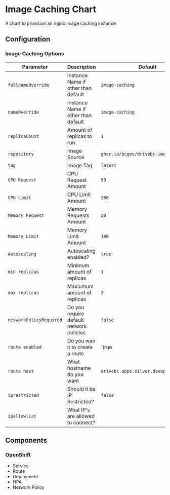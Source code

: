 # Image Caching Chart

A chart to provision an nginx image caching instance

## Configuration

### Image Caching Options

| Parameter               | Description                             | Default                                |
| ----------------------- | --------------------------------------- | -------------------------------------- |
| `fullnameOverride`      | Instance Name if other than default     | `image-caching`                        |
| `nameOverride`          | Instance Name if other than default     | `image-caching`                        |
| `replicaCount`          | Amount of replicas to run               | `1`                                    |
| `repository`            | Image Source                            | `ghcr.io/bcgov/drivebc-image-caching`  |
| `tag`                   | Image Tag                               | `latest`                               |
| `CPU Request`           | CPU Request Amount                      | `50`                                   |
| `CPU Limit`             | CPU Limit Amount                        | `250`                                  |
| `Memory Request`        | Memory Requests Amount                  | `50`                                   |
| `Memory Limit`          | Memory Limit Amount                     | `100`                                  |
| `Autoscaling`           | Autoscaling enabled?                    | `true`                                 |
| `min replicas`          | Minimum amount of replicas              | `1`                                    |
| `max replicas`          | Maxiumum amount of replicas             | `2`                                    |
| `networkPolicyRequired` | Do you require default network policies | `false`                                |
| `route enabled`         | Do you wan it to create a route         | `true                                  |
| `route host`            | What hostname do you want               | `drivebc.apps.silver.devops.gov.bc.ca` |
| `iprestricted`          | Should it be IP Restricted?             | `false`                                |
| `ipallowlist`           | What IP's are allowed to connect?       |                                        |


## Components
### OpenShift
- Service
- Route 
- Deployment
- HPA
- Network Policy
